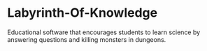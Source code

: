 # Labyrinth-Of-Knowledge
Educational software that encourages students to learn science by answering questions and killing monsters in dungeons.
